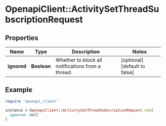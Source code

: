 # OpenapiClient::ActivitySetThreadSubscriptionRequest

## Properties

| Name | Type | Description | Notes |
| ---- | ---- | ----------- | ----- |
| **ignored** | **Boolean** | Whether to block all notifications from a thread. | [optional][default to false] |

## Example

```ruby
require 'openapi_client'

instance = OpenapiClient::ActivitySetThreadSubscriptionRequest.new(
  ignored: null
)
```

